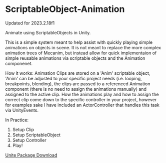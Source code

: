 # ScriptableObject-Animation
Updated for 2023.2.18f1

Animate using ScriptableObjects in Unity.

This is a simple system meant to help assist with quickly playing simple animations on objects in scene.
It is not meant to replace the more complex animation trees of Mecanim, but instead allow for quick implementaion of simple reusable animations via scriptable objects and the Animation componenet.

How it works:
Animation Clips are stored on a 'Anim' scriptable object, 'Anim' can be adjusted to your specific project needs (i.e. looping, breakpoints, blending), the clips are passed to a referenced Animation component (there is no need to assign the animations manually) and assigned to the active clip. How the animations play and how to assign the correct clip come down to the specific controller in your project, however for examples sake I have included an ActorController that handles this task via UnityEvents.

In Practice:
1. Setup Clip
2. Setup ScriptableObject
3. Setup Controller
4. Play!

[Unite Package Download](https://github.com/miclede/ScriptableObject-Animation/raw/master/SimpleScriptableObjectAnimation.unitypackage)
